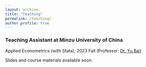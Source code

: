 ```yaml
---
layout: archive
title: "Teaching"
permalink: /teaching/
author_profile: true
---
```


### Teaching Assistant at Minzu University of China
Applied Econometrics (with Stata), 2023 Fall (Professor: [Dr. Yu Bai](https://eco.muc.edu.cn/info/1373/3467.htm))

Slides and course materials available soon.

